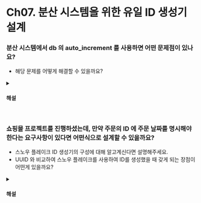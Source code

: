 # Ch07. 분산 시스템을 위한 유일 ID 생성기 설계

### 분산 시스템에서 db 의 auto_increment 를 사용하면 어떤 문제점이 있나요?

* 해당 문제를 어떻게 해결할 수 있을까요?

<details>
<summary><h4>해설</h4></summary>

> 분산 시스템에서 db 의 auto_increment 를 사용하면 어떤 문제점이 있나요?
* 분산 시스템에서 auto_increment 속성을 사용하면 각각의 db 마다 id가 독립적으로 생성되어 중복될 위험이 있습니다.

> 해당 문제를 어떻게 해결할 수 있을까요?
* 유일 ID 생성기를 사용하여 여러 db 간에 전역적으로 중복되지 않은 ID를 생성하면 해결할 수 있습니다.

</details>


<br>

### 쇼핑몰 프로젝트를 진행하셨는데, 만약 주문의 ID 에 주문 날짜를 명시해야한다는 요구사항이 있다면 어떤식으로 설계할 수 있을까요?

* 스노우 플레이크 ID 생성기의 구성에 대해 알고계신다면 설명해주세요.
* UUID 와 비교하여 스노우 플레이크를 사용하여 ID를 생성했을 때 갖게 되는 장점이 어떤게 있을까요?

<details>
<summary><h4>해설</h4></summary>

> 쇼핑몰 프로젝트를 진행하셨는데, 만약 주문의 ID 에 주문 시각을 명시해야한다는 요구사항이 있다면 어떤식으로 설계할 수 있을까요?
* 스노우플레이크로 ID를 생성하고, 타임 스탬프 값으로 주문 시각을 계산하여 ID에 명시할 수 있습니다.

> 스노우 플레이크 ID 생성기의 구성에 대해 알고계신다면 설명해주세요.
* 스노우 플레이크는 사인 비트, 타임스탬프, 데이터센터 ID, 서버 ID, 일련번호로 구성되어 있습니다.
사인비트는 음수인지 양수인지 구분하는 비트, 타임 스탬프는 기원시각으로부터 현재 시각까지의 경과를 밀리초로 나타낸 값, 
일력번호는 동일한 타임스탬프의 두개 이상의 ID가 생성되는 것을 방지하기 위한 번호입니다.
> UUID 와 비교하여 스노우 플레이크를 사용하여 ID를 생성했을 때 갖게 되는 장점이 어떤게 있을까요?
* 타임스탬프가 포함되어 있어서 시간순으로 정렬이 가능합니다.

</details>
